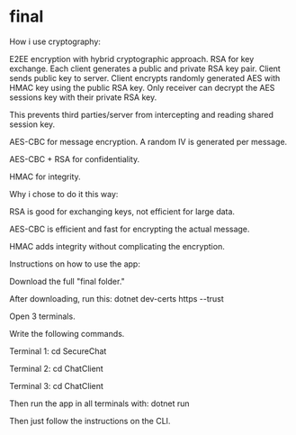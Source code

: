 # final

How i use cryptography:

E2EE encryption with hybrid cryptographic approach.
RSA for key exchange.
Each client generates a public and private RSA key pair. 
Client sends public key to server.
Client encrypts randomly generated AES with HMAC key using the public RSA key. 
Only receiver can decrypt the AES sessions key with their private RSA key.

This prevents third parties/server from intercepting and reading shared session key.

AES-CBC for message encryption.
A random IV is generated per message.

AES-CBC + RSA for confidentiality.

HMAC for integrity.

Why i chose to do it this way:

RSA is good for exchanging keys, not efficient for large data.

AES-CBC is efficient and fast for encrypting the actual message.

HMAC adds integrity without complicating the encryption.

Instructions on how to use the app:

Download the full "final folder."

After downloading, run this: 
dotnet dev-certs https --trust

Open 3 terminals.

Write the following commands.

Terminal 1:
cd SecureChat

Terminal 2:
cd ChatClient

Terminal 3:
cd ChatClient

Then run the app in all terminals with:
dotnet run

Then just follow the instructions on the CLI.